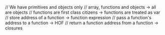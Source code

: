 // We have primitives and objects only
// array, functions and objects -> all are objects
//  functions are first class citizens -> functions are treated as var
// store address of a function -> function expression
//  pass a function's address to a function -> HOF 
//  return a function address from a function  -> closures 
